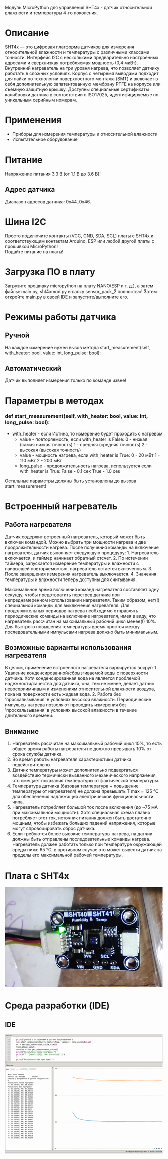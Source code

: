 Модуль MicroPython для управления SHT4x - датчик относительной влажности и температуры 4-го поколения.

# Описание
SHT4x — это цифровая платформа датчиков для измерения относительной влажности и температуры с различными классами точности. 
Интерфейс I2C с несколькими предварительно настроенных адресами и сверхнизкая потребляемая мощность (0,4 мкВт). 
Внутренний нагреватель на три уровня нагрева, что позволяет датчику работать в сложных условиях. Корпус с четыремя выводами 
подходит для пайки по технологии поверхностного монтажа (SMT) и включает в себя дополнительную запатентованную мембрану PTFE 
на корпусе или съемную защитную крышку. Доступны специальные сертификаты калибровки датчика в соответствии с ISO17025, 
идентифицируемые по уникальным серийным номерам.

# Применения
* Приборы для измерения температуры и относительной влажности
* Испытательное оборудование

# Питание
Напряжение питания 3.3 В (от 1.1 В до 3.6 В)!

## Адрес датчика
Диапазон адресов датчика: 0x44..0x46.

# Шина I2C
Просто подключите контакты (VCC, GND, SDA, SCL) платы с SHT4x к соответствующим контактам Arduino, 
ESP или любой другой платы с прошивкой MicroPython!  
Подайте питание на платы!

# Загрузка ПО в плату
Загрузите прошивку micropython на плату NANO(ESP и т. д.), а затем файлы: main.py, sht4xmod.py и папку sensor_pack_2 полностью!
Затем откройте main.py в своей IDE и запустите/выполните его.

# Режимы работы датчика
## Ручной
На каждое измерение нужен вызов метода start_measurement(self, with_heater: bool, value: int, long_pulse: bool):

## Автоматический
Датчик выполняет измерения только по команде извне!

# Параметры в методах
### def start_measurement(self, with_heater: bool, value: int, long_pulse: bool): 

* with_heater - если Истина, то измерение будет проходить c нагревом
  * value - повторяемость, если with_heater is False:
              0 - низкая (самая низкая точность)
              1 - средняя (средняя точность)
              2 - высокая (высокая точность)
  * value - мощность нагрева, если with_heater is True:
          0   -   20 мВт
          1   -   110 мВт
          2   -   200 мВт
  * long_pulse - продолжительность нагрева, используется если with_heater is True:
      False   -   0.1 сек
      True    -   1.0 сек

Остальные параметры должны быть установлены до вызова start_measurement! 

# Встроенный нагреватель
## Работа нагревателя
    
Датчик содержит встроенный нагреватель, который может быть включен командой.
Можно выбрать три мощности нагрева и две продолжительности нагрева. После получения команды
на включение нагревателя, датчик выполняет следующую процедуру:
    1. Нагреватель включается, и таймер начинает обратный отсчет.
    2. По истечении таймера, запускается измерение температуры и влажности с наивысшей повторяемостью, нагреватель остается включенным.
    3. После завершения измерения нагреватель выключается.
    4. Значения температуры и влажности теперь доступны для считывания.

Максимальное время включения команд нагревателя составляет одну секунду, чтобы предотвратить перегрев датчика при
непреднамеренном использовании нагревателя. Таким образом, нет(!) специальной команды для выключения нагревателя.
Для продолжительных периодов нагрева необходимо отправлять периодические команды на включение нагревателя,
имея в виду, что нагреватель рассчитан на максимальный рабочий цикл менее(!) 10%. Для быстрого повышения температуры
время простоя между последовательными импульсами нагрева должно быть минимальным.

## Возможные варианты использования нагревателя

В целом, применение встроенного нагревателя варьируется вокруг:
    1.  Удаление конденсированной/сбрызгиваемой воды с поверхности датчика. Хотя конденсированная вода не является проблемой
        надежности/качества для датчика, она, тем не менее, делает датчик невосприимчивым к изменениям относительной влажности воздуха,
        пока на поверхности есть жидкая вода.
    2.  Работа без 'проскальзывания' в условиях высокой влажности. Периодические импульсы нагрева позволяют проводить измерения
        без 'проскальзывания' в условиях высокой влажности в течение длительного времени.


## Внимание

1.  Нагреватель рассчитан на максимальный рабочий цикл 10%, то есть общее время работы нагревателя не должно
превышать 10% от срока службы датчика.
2.  Во время работы нагревателя характеристики датчика недействительны.
3.  Датчик температуры может дополнительно подвергаться воздействию термически вызванного механического напряжения,
что смещает показания температуры от фактической температуры.
4.  Температура датчика (базовая температура + повышение температуры от нагревателя) не должна
превышать T max = 125 °C для обеспечения надлежащей электрической функциональности чипа.
5.  Нагреватель потребляет большой ток после включения (до ~75 мА при максимальной мощности).
Хотя специальная схема плавно потребляет этот ток, источник питания должен быть достаточно мощным,
чтобы избежать больших падений напряжения, которые могут спровоцировать сброс датчика.
6.  Если требуются более высокие температуры нагрева, на датчик должны быть отправлены последовательные команды нагрева.
Нагреватель должен работать только при температуре окружающей среды ниже 65 °C, в противном случае это может
вывести датчик за пределы его максимальной рабочей температуры.
 

# Плата с SHT4x
![alt text](https://github.com/octaprog7/SHT4X/blob/master/pics/board_0.jpg)
# Среда разработки (IDE)
## IDE
![alt text](https://github.com/octaprog7/SHT4X/blob/master/pics/ide_0.png)
